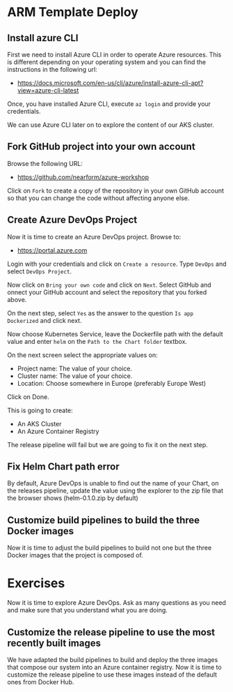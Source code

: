 # ARM Template Deploy

## Install azure CLI

First we need to install Azure CLI in order to operate Azure resources. This is different depending on your operating system and you can find the instructions in the following url:

- https://docs.microsoft.com/en-us/cli/azure/install-azure-cli-apt?view=azure-cli-latest

Once, you have installed Azure CLI, execute `az login` and provide your credentials.

We can use Azure CLI later on to explore the content of our AKS cluster.

## Fork GitHub project into your own account

Browse the following URL:
- https://github.com/nearform/azure-workshop

Click on `Fork` to create a copy of the repository in your own GitHub account so that you can change the code without affecting anyone else.

## Create Azure DevOps Project

Now it is time to create an Azure DevOps project. Browse to:

- https://portal.azure.com

Login with your credentials and click on `Create a resource`. Type `DevOps` and select `DevOps Project`.

Now click on `Bring your own code` and click on `Next`. Select GitHub and onnect your GitHub account and select the repository that you forked above.

On the next step, select `Yes` as the answer to the question `Is app Dockerized` and click next.

Now choose Kubernetes Service, leave the Dockerfile path with the default value and enter `helm` on the `Path to the Chart folder` textbox.

On the next screen select the appropriate values on:

- Project name: The value of your choice.
- Cluster name: The value of your choice.
- Location: Choose somewhere in Europe (preferably Europe West)

Click on Done.

This is going to create:
- An AKS Cluster
- An Azure Container Registry

The release pipeline will fail but we are going to fix it on the next step.

## Fix Helm Chart path error

By default, Azure DevOps is unable to find out the name of your Chart, on the releases pipeline, update
the value using the explorer to the zip file that the browser shows (helm-0.1.0.zip by default)

## Customize build pipelines to build the three Docker images

Now it is time to adjust the build pipelines to build not one but the three Docker images that the project is composed of.

# Exercises

Now it is time to explore Azure DevOps. Ask as many questions as you need and make sure that you understand what you are doing.

## Customize the release pipeline to use the most recently built images

We have adapted the build pipelines to build and deploy the three images that compose our system into an Azure container registry. Now it is time to customize the release pipeline to use these images instead of the default ones from Docker Hub.


